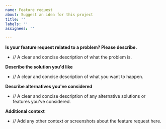 ```yaml
---
name: Feature request
about: Suggest an idea for this project
title: ''
labels: ''
assignees: ''

---
```


**Is your feature request related to a problem? Please describe.**
* // A clear and concise description of what the problem is.

**Describe the solution you'd like**
* // A clear and concise description of what you want to happen.

**Describe alternatives you've considered**
* // A clear and concise description of any alternative solutions or features you've considered.

**Additional context**
* // Add any other context or screenshots about the feature request here.